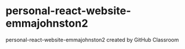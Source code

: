 # personal-react-website-emmajohnston2
personal-react-website-emmajohnston2 created by GitHub Classroom
